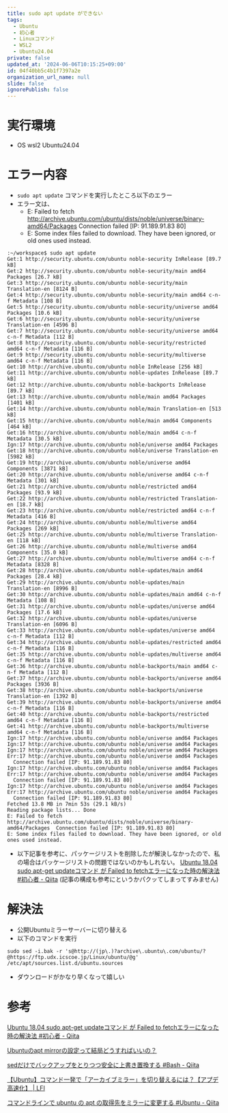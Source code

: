 ```yaml
---
title: sudo apt update ができない
tags:
  - Ubuntu
  - 初心者
  - Linuxコマンド
  - WSL2
  - Ubuntu24.04
private: false
updated_at: '2024-06-06T10:15:25+09:00'
id: 04f40bb5c4b1f7397a2e
organization_url_name: null
slide: false
ignorePublish: false
---
```


# 実行環境
- OS
wsl2 Ubuntu24.04

# エラー内容

- `sudo apt update` コマンドを実行したところ以下のエラー
- エラー文は、
	- E: Failed to fetch http://archive.ubuntu.com/ubuntu/dists/noble/universe/binary-amd64/Packages  Connection failed [IP: 91.189.91.83 80]
	- E: Some index files failed to download. They have been ignored, or old ones used instead.

```
:~/workspace$ sudo apt update
Get:1 http://security.ubuntu.com/ubuntu noble-security InRelease [89.7 kB]
Get:2 http://security.ubuntu.com/ubuntu noble-security/main amd64 Packages [26.7 kB]
Get:3 http://security.ubuntu.com/ubuntu noble-security/main Translation-en [8124 B]
Get:4 http://security.ubuntu.com/ubuntu noble-security/main amd64 c-n-f Metadata [108 B]
Get:5 http://security.ubuntu.com/ubuntu noble-security/universe amd64 Packages [10.6 kB]
Get:6 http://security.ubuntu.com/ubuntu noble-security/universe Translation-en [4596 B]
Get:7 http://security.ubuntu.com/ubuntu noble-security/universe amd64 c-n-f Metadata [112 B]
Get:8 http://security.ubuntu.com/ubuntu noble-security/restricted amd64 c-n-f Metadata [116 B]
Get:9 http://security.ubuntu.com/ubuntu noble-security/multiverse amd64 c-n-f Metadata [116 B]
Get:10 http://archive.ubuntu.com/ubuntu noble InRelease [256 kB]
Get:11 http://archive.ubuntu.com/ubuntu noble-updates InRelease [89.7 kB]
Get:12 http://archive.ubuntu.com/ubuntu noble-backports InRelease [89.7 kB]
Get:13 http://archive.ubuntu.com/ubuntu noble/main amd64 Packages [1401 kB]    
Get:14 http://archive.ubuntu.com/ubuntu noble/main Translation-en [513 kB]     
Get:15 http://archive.ubuntu.com/ubuntu noble/main amd64 Components [464 kB]   
Get:16 http://archive.ubuntu.com/ubuntu noble/main amd64 c-n-f Metadata [30.5 kB]
Ign:17 http://archive.ubuntu.com/ubuntu noble/universe amd64 Packages          
Get:18 http://archive.ubuntu.com/ubuntu noble/universe Translation-en [5982 kB]
Get:19 http://archive.ubuntu.com/ubuntu noble/universe amd64 Components [3871 kB]                 
Get:20 http://archive.ubuntu.com/ubuntu noble/universe amd64 c-n-f Metadata [301 kB] 
Get:21 http://archive.ubuntu.com/ubuntu noble/restricted amd64 Packages [93.9 kB]
Get:22 http://archive.ubuntu.com/ubuntu noble/restricted Translation-en [18.7 kB]
Get:23 http://archive.ubuntu.com/ubuntu noble/restricted amd64 c-n-f Metadata [416 B]
Get:24 http://archive.ubuntu.com/ubuntu noble/multiverse amd64 Packages [269 kB]
Get:25 http://archive.ubuntu.com/ubuntu noble/multiverse Translation-en [118 kB]
Get:26 http://archive.ubuntu.com/ubuntu noble/multiverse amd64 Components [35.0 kB]
Get:27 http://archive.ubuntu.com/ubuntu noble/multiverse amd64 c-n-f Metadata [8328 B]
Get:28 http://archive.ubuntu.com/ubuntu noble-updates/main amd64 Packages [28.4 kB]
Get:29 http://archive.ubuntu.com/ubuntu noble-updates/main Translation-en [8996 B]                
Get:30 http://archive.ubuntu.com/ubuntu noble-updates/main amd64 c-n-f Metadata [108 B]           
Get:31 http://archive.ubuntu.com/ubuntu noble-updates/universe amd64 Packages [17.6 kB]           
Get:32 http://archive.ubuntu.com/ubuntu noble-updates/universe Translation-en [6096 B]            
Get:33 http://archive.ubuntu.com/ubuntu noble-updates/universe amd64 c-n-f Metadata [112 B]       
Get:34 http://archive.ubuntu.com/ubuntu noble-updates/restricted amd64 c-n-f Metadata [116 B]     
Get:35 http://archive.ubuntu.com/ubuntu noble-updates/multiverse amd64 c-n-f Metadata [116 B]     
Get:36 http://archive.ubuntu.com/ubuntu noble-backports/main amd64 c-n-f Metadata [112 B]         
Get:37 http://archive.ubuntu.com/ubuntu noble-backports/universe amd64 Packages [3936 B]          
Get:38 http://archive.ubuntu.com/ubuntu noble-backports/universe Translation-en [1392 B]          
Get:39 http://archive.ubuntu.com/ubuntu noble-backports/universe amd64 c-n-f Metadata [116 B]     
Get:40 http://archive.ubuntu.com/ubuntu noble-backports/restricted amd64 c-n-f Metadata [116 B]   
Get:41 http://archive.ubuntu.com/ubuntu noble-backports/multiverse amd64 c-n-f Metadata [116 B]   
Ign:17 http://archive.ubuntu.com/ubuntu noble/universe amd64 Packages                             
Ign:17 http://archive.ubuntu.com/ubuntu noble/universe amd64 Packages
Ign:17 http://archive.ubuntu.com/ubuntu noble/universe amd64 Packages
Err:17 http://archive.ubuntu.com/ubuntu noble/universe amd64 Packages
  Connection failed [IP: 91.189.91.83 80]
Ign:17 http://archive.ubuntu.com/ubuntu noble/universe amd64 Packages
Err:17 http://archive.ubuntu.com/ubuntu noble/universe amd64 Packages
  Connection failed [IP: 91.189.91.83 80]
Ign:17 http://archive.ubuntu.com/ubuntu noble/universe amd64 Packages
Err:17 http://archive.ubuntu.com/ubuntu noble/universe amd64 Packages
  Connection failed [IP: 91.189.91.83 80]
Fetched 13.8 MB in 7min 53s (29.1 kB/s)
Reading package lists... Done
E: Failed to fetch http://archive.ubuntu.com/ubuntu/dists/noble/universe/binary-amd64/Packages  Connection failed [IP: 91.189.91.83 80]
E: Some index files failed to download. They have been ignored, or old ones used instead.
```

- 以下記事を参考に、パッケージリストを削除したが解決しなかったので、私の場合はパッケージリストの問題ではないのかもしれない。
[Ubuntu 18.04 sudo apt-get updateコマンド が Failed to fetchエラーになった時の解決法 #初心者 - Qiita](https://qiita.com/miriwo/items/bc2c0f18ee7d6f337ed0)
(記事の構成も参考にというかパクッてしまってすみません)

# 解決法

- 公開Ubuntuミラーサーバーに切り替える
- 以下のコマンドを実行
```
sudo sed -i.bak -r 's@http://(jp\.)?archive\.ubuntu\.com/ubuntu/?@https://ftp.udx.icscoe.jp/Linux/ubuntu/@g' /etc/apt/sources.list.d/ubuntu.sources
```
- ダウンロードがかなり早くなって嬉しい
# 参考

[Ubuntu 18.04 sudo apt-get updateコマンド が Failed to fetchエラーになった時の解決法 #初心者 - Qiita](https://qiita.com/miriwo/items/bc2c0f18ee7d6f337ed0)

[Ubuntuのapt mirrorの設定って結局どうすればいいの？](https://zenn.dev/ciffelia/articles/c394962a8f188a)

[sedだけでバックアップをとりつつ安全に上書き置換する #Bash - Qiita](https://qiita.com/nagamee/items/ec81f82bbfd59c0181be)

[【Ubuntu】コマンド一発で「アーカイブミラー」を切り替えるには？【アプデ高速化】 | LFI](https://linuxfan.info/ubuntu-switch-archive-mirror-command)

[コマンドラインで ubuntu の apt の取得先をミラーに変更する #Ubuntu - Qiita](https://qiita.com/m-tmatma/items/506ed55fc6986170e52a)

